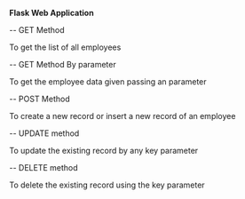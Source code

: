 **Flask Web Application**

-- GET Method

To get the list of all employees

-- GET Method By parameter

To get the employee data given passing an parameter

--  POST Method

To create a new record or insert a new record of an employee

-- UPDATE method 

To update the existing record by any key parameter

-- DELETE method

To delete the existing record using the key parameter
